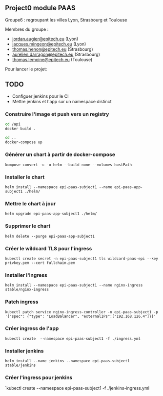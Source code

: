 ## Project0 module PAAS

Groupe6 : regroupant les villes Lyon, Strasbourg et Toulouse

Membres du groupe :

- jordan.augier@epitech.eu (Lyon)
- jacques.mingeon@epitech.eu (Lyon)
- thomas.henon@epitech.eu (Strasbourg)
- aurelien.darragon@epitech.eu (Strasbourg)
- thomas.lemoine@epitech.eu (Toulouse)

Pour lancer le projet:


## TODO

* Configuer jenkins pour le CI
* Mettre jenkins et l'app sur un namespace distinct

### Construire l'image et push vers un registry
```bash
cd /api
docker build .

cd ..
docker-compose up
```

### Générer un chart à partir de docker-compose
`kompose convert -c -o helm --build none --volumes hostPath`

### Installer le chart
`helm install --namespace epi-paas-subject1 --name epi-paas-app-subject1 ./helm/`

### Mettre le chart à jour
`helm upgrade epi-paas-app-subject1 ./helm/`

### Supprimer le chart
`helm delete --purge epi-paas-app-subject1`

### Créer le wildcard TLS pour l'ingress
`kubectl create secret -n epi-paas-subject1 tls wildcard-paas-epi --key privkey.pem --cert fullchain.pem`

### Installer l'ingress
`helm install --namespace epi-paas-subject1 --name nginx-ingress stable/nginx-ingress`

### Patch ingress
`kubectl patch service nginx-ingress-controller -n epi-paas-subject1 -p '{"spec": {"type": "LoadBalancer", "externalIPs":["192.168.126.4"]}}'`

### Créer ingress de l'app
`kubectl create  --namespace epi-paas-subject1 -f ./ingress.yml`

### Installer jenkins
`helm install --name jenkins --namespace epi-paas-subject1 stable/jenkins`

### Créer l'ingress pour jenkins
`kubectl create  --namespace epi-paas-subject1 -f ./jenkins-ingress.yml
